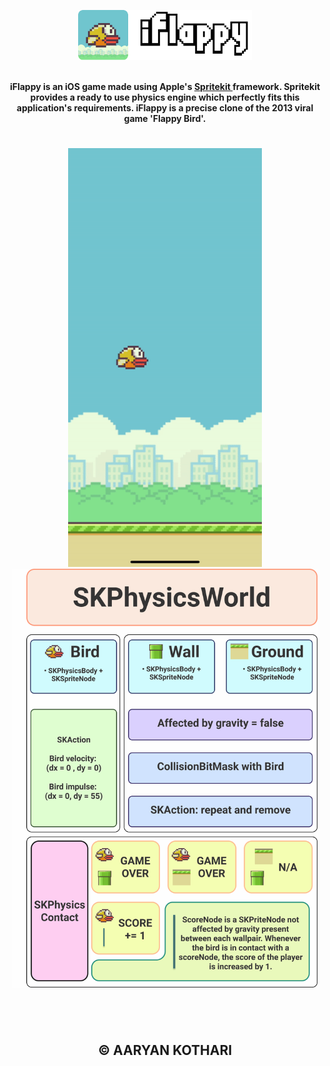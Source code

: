 <p align = "center"><img src = "Assets/banner.png" width = "55%"</p>
<br> <br>
<p align = "center">
  <b>
iFlappy is an iOS game made using Apple's <a href = "https://developer.apple.com/documentation/spritekit/">Spritekit </a> framework. Spritekit provides a ready to use physics engine which perfectly fits this application's requirements. iFlappy is a precise clone of the 2013 viral game 'Flappy Bird'.
  </b>
</p>
<h1 align = "center"> </h1>
<p align = "center"> <img src = "Assets/demo.gif" height = "670px"> <img src = "Assets/diag.png" height = "670px"> </p>
<h1 align = "center"> </h1>
<br>
<h2 align = "center">© AARYAN KOTHARI</h2>
